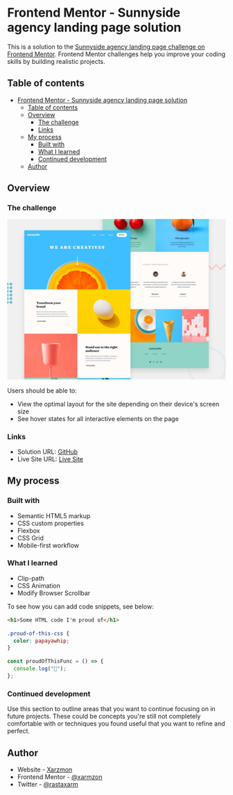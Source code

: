 # Frontend Mentor - Sunnyside agency landing page solution

This is a solution to the [Sunnyside agency landing page challenge on Frontend Mentor](https://www.frontendmentor.io/challenges/sunnyside-agency-landing-page-7yVs3B6ef). Frontend Mentor challenges help you improve your coding skills by building realistic projects.

## Table of contents

- [Frontend Mentor - Sunnyside agency landing page solution](#frontend-mentor---sunnyside-agency-landing-page-solution)
  - [Table of contents](#table-of-contents)
  - [Overview](#overview)
    - [The challenge](#the-challenge)
    - [Links](#links)
  - [My process](#my-process)
    - [Built with](#built-with)
    - [What I learned](#what-i-learned)
    - [Continued development](#continued-development)
  - [Author](#author)

## Overview

### The challenge

![Design preview for the Sunnyside agency landing page coding challenge](./design/desktop-preview.jpg)

Users should be able to:

- View the optimal layout for the site depending on their device's screen size
- See hover states for all interactive elements on the page

### Links

- Solution URL: [GitHub](https://github.com/xarmzon/sunnyside-agency)
- Live Site URL: [Live Site](https://xarmzon.github.io/sunnyside-agency)

## My process

### Built with

- Semantic HTML5 markup
- CSS custom properties
- Flexbox
- CSS Grid
- Mobile-first workflow

### What I learned

- Clip-path
- CSS Animation
- Modify Browser Scrollbar

To see how you can add code snippets, see below:

```html
<h1>Some HTML code I'm proud of</h1>
```

```css
.proud-of-this-css {
  color: papayawhip;
}
```

```js
const proudOfThisFunc = () => {
  console.log("🎉");
};
```

### Continued development

Use this section to outline areas that you want to continue focusing on in future projects. These could be concepts you're still not completely comfortable with or techniques you found useful that you want to refine and perfect.

## Author

- Website - [Xarzmon](https://github.com/xarmzon)
- Frontend Mentor - [@xarmzon](https://www.frontendmentor.io/profile/xarmzon)
- Twitter - [@rastaxarm](https://www.twitter.com/rastaxarm)

